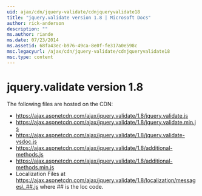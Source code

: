 ```yaml
---
uid: ajax/cdn/jquery-validate/cdnjqueryvalidate18
title: "jquery.validate version 1.8 | Microsoft Docs"
author: rick-anderson
description: ""
ms.author: riande
ms.date: 07/23/2014
ms.assetid: 68fa43ec-b976-49ca-8e0f-fe317a0e598c
msc.legacyurl: /ajax/cdn/jquery-validate/cdnjqueryvalidate18
msc.type: content
---
```

# jquery.validate version 1.8

The following files are hosted on the CDN:

- https://ajax.aspnetcdn.com/ajax/jquery.validate/1.8/jquery.validate.js
- https://ajax.aspnetcdn.com/ajax/jquery.validate/1.8/jquery.validate.min.js
- https://ajax.aspnetcdn.com/ajax/jquery.validate/1.8/jquery.validate-vsdoc.js
- https://ajax.aspnetcdn.com/ajax/jquery.validate/1.8/additional-methods.js
- https://ajax.aspnetcdn.com/ajax/jquery.validate/1.8/additional-methods.min.js
- Localization Files at https://ajax.aspnetcdn.com/ajax/jquery.validate/1.8/localization/messages\_##.js where ## is the loc code.
